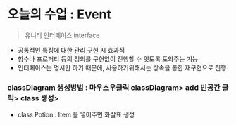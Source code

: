 # 오늘의 수업 : Event
> 유니티 인터페이스 interface
 * 공통적인 특징에 대한 관리 구현 시 효과적
 * 함수나 프로퍼티 등의 정의를 구현없이 진행할 수 잇도록 도와주는 기능
 * 인터페이스는 명시만 하기 때문에, 사용하기위해서는 상속을 통한 재구현으로 진행

### classDiagram 생성방법 : 마우스우클릭 classDiagram> add 빈공간 클릭> class 생성> 
- class Potion : Item 을 넣어주면 화살표 생성

